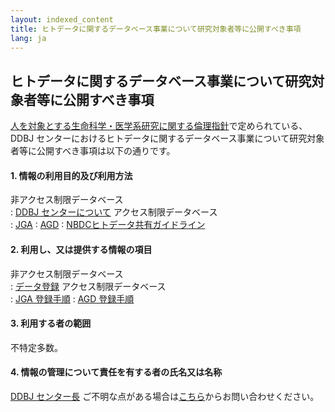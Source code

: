 ```yaml
---
layout: indexed_content
title: ヒトデータに関するデータベース事業について研究対象者等に公開すべき事項
lang: ja
---
```


## ヒトデータに関するデータベース事業について研究対象者等に公開すべき事項

[人を対象とする生命科学・医学系研究に関する倫理指針](https://www.mhlw.go.jp/stf/seisakunitsuite/bunya/hokabunya/kenkyujigyou/i-kenkyu/index.html)で定められている、DDBJ
センターにおけるヒトデータに関するデータベース事業について研究対象者等に公開すべき事項は以下の通りです。

#### 1. 情報の利用目的及び利用方法
非アクセス制限データベース  
: [DDBJ センターについて](about/index.html#mission)
アクセス制限データベース  
: [JGA](/jga/index.html)
: [AGD](/agd/index.html)
: [NBDCヒトデータ共有ガイドライン](https://humandbs.dbcls.jp/guidelines/data-sharing-guidelines)

#### 2. 利用し、又は提供する情報の項目
非アクセス制限データベース  
: [データ登録](/services/index.html)
アクセス制限データベース  
: [JGA 登録手順](/jga/submission-step.html)
: [AGD 登録手順](/agd/submission-step.html)

#### 3. 利用する者の範囲
不特定多数。

#### 4. 情報の管理について責任を有する者の氏名又は名称
[DDBJ センター長](about/staff.html)
ご不明な点がある場合は[こちら](https://forms.gle/zV4cYCnRCefd4FSz9)からお問い合わせください。

